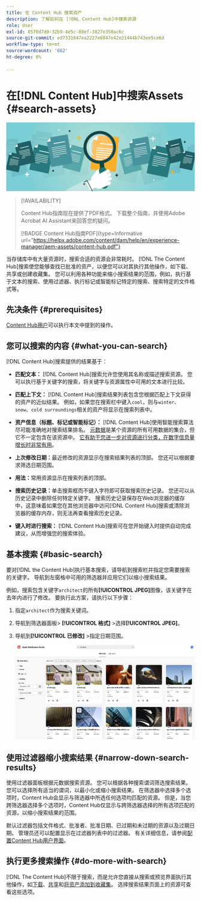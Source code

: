 ```yaml
---
title: 在 Content Hub 搜索资产
description: 了解如何在 [!DNL Content Hub]中搜索资源
role: User
exl-id: 8578d7d0-32b9-4e5c-80ef-3827e358ac6c
source-git-commit: ed7331647ea2227e6047e42e21444b743ee5ce6d
workflow-type: tm+mt
source-wordcount: '662'
ht-degree: 0%

---
```


# 在[!DNL Content Hub]中搜索Assets {#search-assets}

![共享资源横幅图像](assets/search.png)

>[!AVAILABILITY]
>
>Content Hub指南现在提供了PDF格式。 下载整个指南，并使用Adobe Acrobat AI Assistant来回答您的疑问。
>
>[!BADGE Content Hub指南PDF]{type=Informative url="https://helpx.adobe.com/content/dam/help/en/experience-manager/aem-assets/content-hub.pdf"}

当存储库中有大量资源时，搜索合适的资源会非常耗时。 [!DNL The Content Hub]搜索使您能够查找已批准的资产，以便您可以对其执行其他操作，如下载、共享或创建收藏集。 您可以利用各种功能来缩小搜索结果的范围，例如，执行基于文本的搜索、使用过滤器、执行标记或智能标记特定的搜索、搜索特定的文件格式等。

## 先决条件 {#prerequisites}

[Content Hub用户](deploy-content-hub.md#onboard-content-hub-users)可以执行本文中提到的操作。

## 您可以搜索的内容  {#what-you-can-search}

[!DNL Content Hub]搜索提供的结果基于：

* **匹配文本：** [!DNL Content Hub]搜索允许您使用其名称或描述搜索资源。 您可以执行基于关键字的搜索，将关键字与资源属性中可用的文本进行比较。

* **匹配上下文：** [!DNL Content Hub]搜索结果列表包含您根据匹配上下文获得的资产的近似结果。 例如，如果您在搜索栏中键入`cool`，则与`winter`、`snow`、`cold surroundings`相关的资产将显示在搜索列表中。

* **资产信息（标题、标记或智能标记）：** [!DNL Content Hub]使用智能搜索算法尽可能准确地对搜索结果排名。 [元数据](#asset-properties.md)是某个资源的所有可用数据的集合，但它不一定包含在该资源中。 [它有助于您进一步对资源进行分类，在数字信息量增长时非常有用](/help/assets/configure-content-hub-ui-options.md##configure-metadata-search-content-hub)。

* **上次修改日期：**&#x200B;最近修改的资源显示在搜索结果列表的顶部。 您还可以根据要求筛选日期范围。

* **用法：**&#x200B;常用资源显示在搜索列表的顶部。

* **搜索历史记录：**&#x200B;单击搜索框而不键入字符即可获取搜索历史记录。 您还可以从历史记录中删除任何特定关键字。 搜索历史记录保存在Web浏览器的缓存中，这意味着如果您在其他浏览器中访问[!DNL Content Hub]搜索或清除浏览器的缓存内存，则无法再查看搜索历史记录。

* **键入时进行搜索：** [!DNL Content Hub]搜索可在您开始键入时提供自动完成建议，从而增强您的搜索体验。

## 基本搜索 {#basic-search}

要对[!DNL the Content Hub]执行基本搜索，请导航到搜索栏并指定您需要搜索的关键字。 导航到左窗格中可用的筛选器并应用它们以缩小搜索结果。

例如，搜索包含关键字`architect`的所有&#x200B;**[!UICONTROL JPEG]**&#x200B;图像，该关键字在去年内进行了修改。 要执行此方案，请执行以下步骤：

1. 指定`architect`作为搜索关键词。

1. 导航到筛选器面板> **[!UICONTROL 格式]** >选择&#x200B;**[!UICONTROL JPEG]**。

1. 导航到&#x200B;**[!UICONTROL 已修改]** >指定日期范围。

   ![基本搜索](assets/basic-search.png)

## 使用过滤器缩小搜索结果 {#narrow-down-search-results}

使用过滤器面板根据元数据搜索资源。 您可以根据各种搜索谓词筛选搜索结果。 您可以选择所有适当的谓词，以最小化或缩小搜索结果。 在筛选器中选择多个选项时，Content Hub会显示与筛选器中所选任何选项均匹配的资源。 但是，当您跨筛选器选择多个选项时，Content Hub仅显示与跨筛选器选择的所有选项匹配的资源，以缩小搜索结果的范围。

默认过滤器包括文件格式、批准者、批准日期、已过期和未过期的资源以及过期日期。 管理员还可以配置显示在过滤器列表中的过滤器。 有关详细信息，请参阅[配置Content Hub用户界面](configure-content-hub-ui-options.md#configure-filters-content-hub)。

<!--

<table>
    <tbody>
     <tr>
      <th><strong>Search Predicate</strong></th>
      <th><strong>Description</strong></th>
      <th><strong>Properties</strong></th>
     </tr>
     <tr>
      <td> Campaigns </td>
      <td> Allows you to search using planned activity performed to take any particular action. For example, advertisement campaign run on Ferrari to know the understand the interests of people using number of clicks people perform.</td>
      <td>NA</td>
     </tr>
     <tr>
      <td> Channels </td>
      <td> Helps you to understand the path from where the asset is coming from. For example, web, social media, books, catalog, etc.</td>
      <td>NA</td>
     </tr>
     <tr>
      <td> Region </td>
      <td> Helps you to understand the location where the asset is created. For example, Japan, EMEA, Worldwide, etc.</td>
      <td>NA</td>
     </tr>
     <tr>
      <td> Keywords </td>
      <td> Keyword helps you search using terms or the words that you enter based on the topic. For example, images, low-resolution, etc.</td>
      <td>NA</td>
     </tr>
     <tr>
      <td> Timeframe </td>
      <td> Helps you search assets using timeline. For example, search by year 2024, Q3 2023, etc.</td>
      <td>NA</td>
     </tr>
     <tr>
      <td>File format</td>
      <td>Composition of an asset. The supported assets include image, document, video, printable media, and so on.</td>
      <td>
        <ul>
            <li>[!UICONTROL JPEG]</li> 
            <li>[!UICONTROL Quicktime]</li> 
            <li>[!UICONTROL PNG]</li> 
            <li>[!UICONTROL WebP]</li> 
            <li>[!UICONTROL MP4]</li> 
            <li>[!UICONTROL Plain]</li> 
            <li>[!UICONTROL PDF]</li>
            <li>[!UICONTROL SVG + XML]</li>
        </ul>
      </td>
     </tr>
     <tr>
      <td>Tags</td>
      <td>Tags help you categorize assets that can be browsed and searched more efficiently based on hierarchical taxonomies.</td>
      <td>
        <ul>
            <li>Field label</li>
            <li>Property name</li>
            <li>Path</li>
            <li>Description</li>
        </ul>
      </td>
     </tr>
     <!--<tr>
      <td>Subject</td>
      <td>Classification of assets based on their theme. For example, colorful, hiking, outdoors.</td>
      <td>NA</td>
     </tr>
          <tr>
      <td>Last modified</td>
      <td>Search assets based on their last modification. Specify the date range using the Start date and End date fields.</td>
      <td>
        <ul>
            <li>Range text (From)</li> 
            <li>Range text (To) </li>
        </ul>
      </td>
     </tr>    
     <!--<tr>
      <td>Asset ID</td>
      <td>Unique number that identifies the asset.</td>
      <td>NA</td>
     </tr>
     <tr>
      <td> Colors </td>
      <td> Helps you search assets using colors that are automatically identified in an asset using Adobe's Sensei AI capabilities.</td>
      <td>NA</td>
     </tr>  
    </tbody>
   </table>

-->

## 执行更多搜索操作 {#do-more-with-search}

[!DNL The Content Hub]不限于搜索，而是允许您直接从搜索或预览界面执行其他操作，如[下载](download-assets-content-hub.md)、[共享](share-assets-content-hub.md)和[将资产添加到收藏集](collections-content-hub.md)。 选择搜索结果页面上的资源可查看这些选项。
